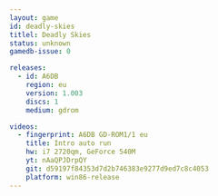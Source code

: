 ```yaml
---
layout: game
id: deadly-skies
titlel: Deadly Skies
status: unknown
gamedb-issue: 0

releases:
  - id: A6DB
    region: eu
    version: 1.003
    discs: 1
    medium: gdrom

videos:
  - fingerprint: A6DB GD-ROM1/1 eu
    title: Intro auto run
    hw: i7 2720qm, GeForce 540M
    yt: nAaQPJDrpQY
    git: d59197f84353d7d2b746383e9277d9ed7c8c4053
    platform: win86-release
---
```

